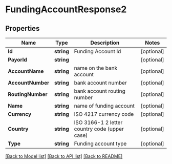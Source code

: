 # FundingAccountResponse2

## Properties

Name | Type | Description | Notes
------------ | ------------- | ------------- | -------------
**Id** | **string** | Funding Account Id | [optional] 
**PayorId** | **string** |  | [optional] 
**AccountName** | **string** | name on the bank account | [optional] 
**AccountNumber** | **string** | bank account number | [optional] 
**RoutingNumber** | **string** | bank account routing number | [optional] 
**Name** | **string** | name of funding account | [optional] 
**Currency** | **string** | ISO 4217 currency code | [optional] 
**Country** | **string** | ISO 3166-1 2 letter country code (upper case) | [optional] 
**Type** | **string** | Funding account type | [optional] 

[[Back to Model list]](../README.md#documentation-for-models) [[Back to API list]](../README.md#documentation-for-api-endpoints) [[Back to README]](../README.md)


